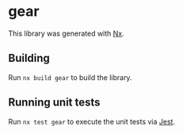 # gear

This library was generated with [Nx](https://nx.dev).

## Building

Run `nx build gear` to build the library.

## Running unit tests

Run `nx test gear` to execute the unit tests via [Jest](https://jestjs.io).
